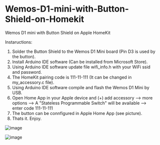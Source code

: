 # Wemos-D1-mini-with-Button-Shield-on-Homekit

Wemos D1 mini with Button Shield on Apple HomeKit

Instaructions:
1. Solder the Button Shield to the Wemos D1 Mini board (Pin D3 is used by the button).
2. Install Arduino IDE software (Can be installed from Microsoft Store).
3. Using Arduino IDE software update file wifi_info.h with your WiFi ssid and password.
4. The HomeKit pairing code is 111-11-111 (It can be changed in my_accessory.c file).
5. Using Arduino IDE software compile and flash the Wemos D1 Mini by USB.
6. Open Home App in your Apple device and (+) add accessory --> more options --> A "Stateless Programmable Switch" will be available --> enter code 111-11-111
7. The button can be connfigured in Apple Home App (see picture).
8. Thats it. Enjoy.  

![image](https://github.com/StaRipper/Wemos-D1-mini-with-Button-Shield-on-Homekit/assets/22976153/34d2d08e-b1c6-4694-99aa-bc12b6fb1bda)


![image](https://github.com/StaRipper/Wemos-D1-mini-with-Button-Shield-on-Homekit/assets/22976153/2871f31a-4c53-4d8c-91a7-d4a618add1ab)
